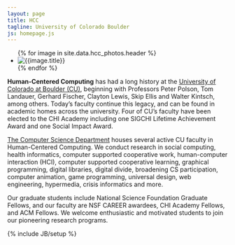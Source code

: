 ```yaml
---
layout: page
title: HCC
tagline: University of Colorado Boulder
js: homepage.js
---
```


<ul id="homepage-slider">
{% for image in site.data.hcc_photos.header %}
  <li>
    <img src="{{ image.url }}" title="{{image.title}}" description="{{image.description}}">
  </li>
{% endfor %}
</ul>


**Human-Centered Computing** has had a long history at the [University of Colorado at Boulder (CU)](http://www.colorado.edu), beginning with Professors Peter Polson, Tom Landauer, Gerhard Fischer, Clayton Lewis, Skip Ellis and Walter Kintsch, among others. Today’s faculty continue this legacy, and can be found in academic homes across the university. Four of CU’s faculty have been elected to the CHI Academy including one SIGCHI Lifetime Achievement Award and one Social Impact Award.

[The Computer Science Department](http://cs.colorado.edu) houses several active CU faculty in Human-Centered Computing. We conduct research in social computing, health informatics, computer supported cooperative work, human-computer interaction (HCI), computer supported cooperative learning, graphical programming, digital libraries, digital divide, broadening CS participation, computer animation, game programming, universal design, web engineering, hypermedia, crisis informatics and more.

Our graduate students include National Science Foundation Graduate Fellows, and our faculty are NSF CAREER awardees, CHI Academy Fellows, and ACM Fellows. We welcome enthusiastic and motivated students to join our pioneering research programs.

{% include JB/setup %}